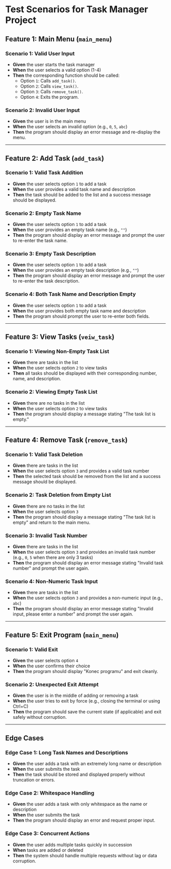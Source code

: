 # Test Scenarios for Task Manager Project

## Feature 1: Main Menu (`main_menu`)

### Scenario 1: Valid User Input
- **Given** the user starts the task manager
- **When** the user selects a valid option (1-4)
- **Then** the corresponding function should be called:
  - Option `1`: Calls `add_task()`.
  - Option `2`: Calls `view_task()`.
  - Option `3`: Calls `remove_task()`.
  - Option `4`: Exits the program.

### Scenario 2: Invalid User Input
- **Given** the user is in the main menu
- **When** the user selects an invalid option (e.g., `0`, `5`, `abc`)
- **Then** the program should display an error message and re-display the menu.

---

## Feature 2: Add Task (`add_task`)

### Scenario 1: Valid Task Addition
- **Given** the user selects option `1` to add a task
- **When** the user provides a valid task name and description
- **Then** the task should be added to the list and a success message should be displayed.

### Scenario 2: Empty Task Name
- **Given** the user selects option `1` to add a task
- **When** the user provides an empty task name (e.g., `""`)
- **Then** the program should display an error message and prompt the user to re-enter the task name.

### Scenario 3: Empty Task Description
- **Given** the user selects option `1` to add a task
- **When** the user provides an empty task description (e.g., `""`)
- **Then** the program should display an error message and prompt the user to re-enter the task description.

### Scenario 4: Both Task Name and Description Empty
- **Given** the user selects option `1` to add a task
- **When** the user provides both empty task name and description
- **Then** the program should prompt the user to re-enter both fields.

---

## Feature 3: View Tasks (`veiw_task`)

### Scenario 1: Viewing Non-Empty Task List
- **Given** there are tasks in the list
- **When** the user selects option `2` to view tasks
- **Then** all tasks should be displayed with their corresponding number, name, and description.

### Scenario 2: Viewing Empty Task List
- **Given** there are no tasks in the list
- **When** the user selects option `2` to view tasks
- **Then** the program should display a message stating "The task list is empty."

---

## Feature 4: Remove Task (`remove_task`)

### Scenario 1: Valid Task Deletion
- **Given** there are tasks in the list
- **When** the user selects option `3` and provides a valid task number
- **Then** the selected task should be removed from the list and a success message should be displayed.

### Scenario 2: Task Deletion from Empty List
- **Given** there are no tasks in the list
- **When** the user selects option `3`
- **Then** the program should display a message stating "The task list is empty" and return to the main menu.

### Scenario 3: Invalid Task Number
- **Given** there are tasks in the list
- **When** the user selects option `3` and provides an invalid task number (e.g., `0`, `5` when there are only 3 tasks)
- **Then** the program should display an error message stating "Invalid task number" and prompt the user again.

### Scenario 4: Non-Numeric Task Input
- **Given** there are tasks in the list
- **When** the user selects option `3` and provides a non-numeric input (e.g., `abc`)
- **Then** the program should display an error message stating "Invalid input, please enter a number" and prompt the user again.

---

## Feature 5: Exit Program (`main_menu`)

### Scenario 1: Valid Exit
- **Given** the user selects option `4`
- **When** the user confirms their choice
- **Then** the program should display "Konec programu" and exit cleanly.

### Scenario 2: Unexpected Exit Attempt
- **Given** the user is in the middle of adding or removing a task
- **When** the user tries to exit by force (e.g., closing the terminal or using Ctrl+C)
- **Then** the program should save the current state (if applicable) and exit safely without corruption.

---

## Edge Cases

### Edge Case 1: Long Task Names and Descriptions
- **Given** the user adds a task with an extremely long name or description
- **When** the user submits the task
- **Then** the task should be stored and displayed properly without truncation or errors.

### Edge Case 2: Whitespace Handling
- **Given** the user adds a task with only whitespace as the name or description
- **When** the user submits the task
- **Then** the program should display an error and request proper input.

### Edge Case 3: Concurrent Actions
- **Given** the user adds multiple tasks quickly in succession
- **When** tasks are added or deleted
- **Then** the system should handle multiple requests without lag or data corruption.
